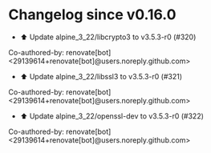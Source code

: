 # Changelog since v0.16.0
- ⬆️ Update alpine_3_22/libcrypto3 to v3.5.3-r0 (#320)

Co-authored-by: renovate[bot] <29139614+renovate[bot]@users.noreply.github.com> 
- ⬆️ Update alpine_3_22/libssl3 to v3.5.3-r0 (#321)

Co-authored-by: renovate[bot] <29139614+renovate[bot]@users.noreply.github.com> 
- ⬆️ Update alpine_3_22/openssl-dev to v3.5.3-r0 (#322)

Co-authored-by: renovate[bot] <29139614+renovate[bot]@users.noreply.github.com> 
